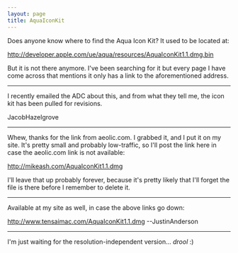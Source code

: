 ```yaml
---
layout: page
title: AquaIconKit
---
```


Does anyone know where to find the Aqua Icon Kit?  It used to be located at:

http://developer.apple.com/ue/aqua/resources/AquaIconKit1.1.dmg.bin 

But it is not there anymore.  I've been searching for it but every page I have come across that mentions it only has a link to the aforementioned address.

----

I recently emailed the ADC about this, and from what they tell me, the icon kit has been pulled for revisions.

JacobHazelgrove

----

Whew, thanks for the link from aeolic.com. I grabbed it, and I put it on my site. It's pretty small and probably low-traffic, so I'll post the link here in case the aeolic.com link is not available:

http://mikeash.com/AquaIconKit1.1.dmg

I'll leave that up probably forever, because it's pretty likely that I'll forget the file is there before I remember to delete it.

----

Available at my site as well, in case the above links go down:

http://www.tensaimac.com/AquaIconKit1.1.dmg
--JustinAnderson

----

I'm just waiting for the resolution-independent version... *drool* :)

